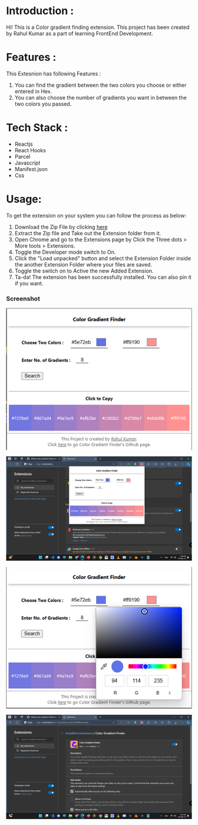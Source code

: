 # Introduction :

Hi! This is a Color gradient finding extension. This project has been created by Rahul Kumar as a part of learning FrontEnd Development.

# Features :

This Extesnion has following Features :

1. You can find the gradient between the two colors you choose or either entered in Hex.
2. You can also choose the number of gradients you want in between the two colors you passed.

# Tech Stack :

- Reactjs
- React Hooks
- Parcel
- Javascript
- Manifest.json
- Css

# Usage:

To get the extension on your system you can follow the process as below:

1. Download the Zip File by clicking [here](https://github.com/rahulkumarpahwa/color-gradient-finder-ext/raw/main/extension.zip)
2. Extract the Zip file and Take out the Extension folder from it.
3. Open Chrome and go to the Extensions page by Click the Three dots > More tools > Extensions.
4. Toggle the Developer mode switch to On.
5. Click the "Load unpacked" button and select the Extension Folder inside the another Extension Folder where your files are saved.
6. Toggle the switch on to Active the new Added Extension.
7. Ta-da! The extension has been successfully installed. You can also pin it if you want.

### Screenshot

![](./sample/pic1.png)

![](./sample/pic2.png)

![](./sample/pic3.png)

![](./sample/pic4.png)